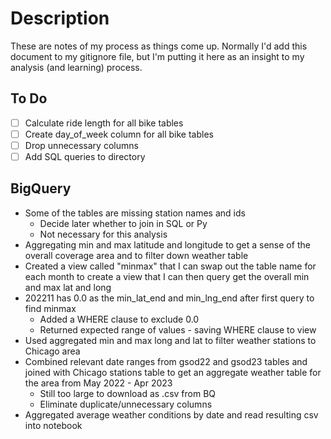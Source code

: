 # Description
These are notes of my process as things come up. Normally I'd add this document to my gitignore file, but I'm putting it here as an insight to my analysis (and learning) process.

## To Do
- [ ] Calculate ride length for all bike tables
- [ ] Create day_of_week column for all bike tables
- [ ] Drop unnecessary columns
- [ ] Add SQL queries to directory

## BigQuery
* Some of the tables are missing station names and ids
    * Decide later whether to join in SQL or Py
    * Not necessary for this analysis
* Aggregating min and max latitude and longitude to get a sense of the overall coverage area and to filter down weather table
* Created a view called "minmax" that I can swap out the table name for each month to create a view that I can then query get the overall min and max lat and long
* 202211 has 0.0 as the min_lat_end and min_lng_end after first query to find minmax
    * Added a WHERE clause to exclude 0.0
    * Returned expected range of values - saving WHERE clause to view
* Used aggregated min and max long and lat to filter weather stations to Chicago area
* Combined relevant date ranges from gsod22 and gsod23 tables and joined with Chicago stations table to get an aggregate weather table for the area from May 2022 - Apr 2023
    * Still too large to download as .csv from BQ
    * Eliminate duplicate/unnecessary columns
* Aggregated average weather conditions by date and read resulting csv into notebook